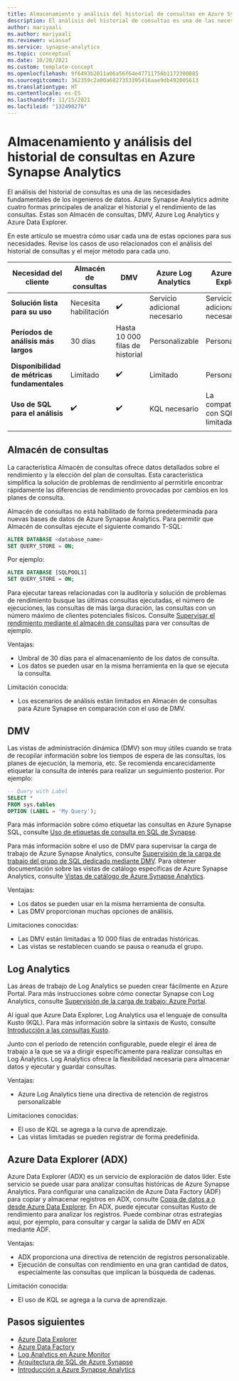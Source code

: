```yaml
---
title: Almacenamiento y análisis del historial de consultas en Azure Synapse Analytics
description: El análisis del historial de consultas es una de las necesidades fundamentales de los ingenieros de datos. Azure Synapse Analytics admite cuatro formas principales de analizar el historial y el rendimiento de las consultas. Estas son Almacén de consultas, DMV, Azure Log Analytics y Azure Data Explorer.
author: mariyaali
ms.author: mariyaali
ms.reviewer: wiassaf
ms.service: synapse-analytics
ms.topic: conceptual
ms.date: 10/28/2021
ms.custom: template-concept
ms.openlocfilehash: 9f6493b2011a06a56f64e47711756b1172300885
ms.sourcegitcommit: 362359c2a00a6827353395416aae9db492005613
ms.translationtype: HT
ms.contentlocale: es-ES
ms.lasthandoff: 11/15/2021
ms.locfileid: "132490276"
---
```

# <a name="historical-query-storage-and-analysis-in-azure-synapse-analytics"></a>Almacenamiento y análisis del historial de consultas en Azure Synapse Analytics

El análisis del historial de consultas es una de las necesidades fundamentales de los ingenieros de datos. Azure Synapse Analytics admite cuatro formas principales de analizar el historial y el rendimiento de las consultas. Estas son Almacén de consultas, DMV, Azure Log Analytics y Azure Data Explorer. 

En este artículo se muestra cómo usar cada una de estas opciones para sus necesidades. Revise los casos de uso relacionados con el análisis del historial de consultas y el mejor método para cada uno.

| **Necesidad del cliente** |  **Almacén de consultas** |  **DMV**    | **Azure Log Analytics** | **Azure Data Explorer** |
|------------- | --- | ----- | ------------- |-------------------|
|**Solución lista para su uso** | Necesita habilitación | :heavy_check_mark: | Servicio adicional necesario |    Servicio adicional necesario|
|**Períodos de análisis más largos** | 30 días |    Hasta 10 000 filas de historial     | Personalizable | Personalizable|
|**Disponibilidad de métricas fundamentales** |    Limitado    | :heavy_check_mark: |    Limitado    | Personalizable|
|**Uso de SQL para el análisis** | :heavy_check_mark: | :heavy_check_mark:| KQL necesario | La compatibilidad con SQL es limitada|
|||||

## <a name="query-store"></a>Almacén de consultas

La característica Almacén de consultas ofrece datos detallados sobre el rendimiento y la elección del plan de consultas. Esta característica simplifica la solución de problemas de rendimiento al permitirle encontrar rápidamente las diferencias de rendimiento provocadas por cambios en los planes de consulta. 

Almacén de consultas no está habilitado de forma predeterminada para nuevas bases de datos de Azure Synapse Analytics. Para permitir que Almacén de consultas ejecute el siguiente comando T-SQL:

```sql
ALTER DATABASE <database_name>
SET QUERY_STORE = ON;
```

Por ejemplo:

```sql
ALTER DATABASE [SQLPOOL1]
SET QUERY_STORE = ON;
```

Para ejecutar tareas relacionadas con la auditoría y solución de problemas de rendimiento busque las últimas consultas ejecutadas, el número de ejecuciones, las consultas de más larga duración, las consultas con un número máximo de clientes potenciales físicos. Consulte [Supervisar el rendimiento mediante el almacén de consultas](/sql/relational-databases/performance/monitoring-performance-by-using-the-query-store#performance) para ver consultas de ejemplo.

Ventajas:
* Umbral de 30 días para el almacenamiento de los datos de consulta.
* Los datos se pueden usar en la misma herramienta en la que se ejecuta la consulta.

Limitación conocida:
* Los escenarios de análisis están limitados en Almacén de consultas para Azure Synapse en comparación con el uso de DMV.

## <a name="dmvs"></a>DMV

Las vistas de administración dinámica (DMV) son muy útiles cuando se trata de recopilar información sobre los tiempos de espera de las consultas, los planes de ejecución, la memoria, etc. Se recomienda encarecidamente etiquetar la consulta de interés para realizar un seguimiento posterior. Por ejemplo:

```sql
-- Query with Label
SELECT *
FROM sys.tables
OPTION (LABEL = 'My Query');
```

Para más información sobre cómo etiquetar las consultas en Azure Synapse SQL, consulte [Uso de etiquetas de consulta en SQL de Synapse](develop-label.md).

Para más información sobre el uso de DMV para supervisar la carga de trabajo de Azure Synapse Analytics, consulte [Supervisión de la carga de trabajo del grupo de SQL dedicado mediante DMV](../sql-data-warehouse/sql-data-warehouse-manage-monitor.md?context=/azure/synapse-analytics/context/context). Para obtener documentación sobre las vistas de catálogo específicas de Azure Synapse Analytics, consulte [Vistas de catálogo de Azure Synapse Analytics](/sql/relational-databases/system-catalog-views/sql-data-warehouse-and-parallel-data-warehouse-catalog-views).

Ventajas:
* Los datos se pueden usar en la misma herramienta de consulta.
* Las DMV proporcionan muchas opciones de análisis.

Limitaciones conocidas:
* Las DMV están limitadas a 10 000 filas de entradas históricas. 
* Las vistas se restablecen cuando se pausa o reanuda el grupo.

## <a name="log-analytics"></a>Log Analytics
Las áreas de trabajo de Log Analytics se pueden crear fácilmente en Azure Portal. Para más instrucciones sobre cómo conectar Synapse con Log Analytics, consulte [Supervisión de la carga de trabajo: Azure Portal](../sql-data-warehouse/sql-data-warehouse-monitor-workload-portal.md).

Al igual que Azure Data Explorer, Log Analytics usa el lenguaje de consulta Kusto (KQL). Para más información sobre la sintaxis de Kusto, consulte [Introducción a las consultas Kusto](/azure/data-explorer/kusto/query/). 

Junto con el período de retención configurable, puede elegir el área de trabajo a la que se va a dirigir específicamente para realizar consultas en Log Analytics. Log Analytics ofrece la flexibilidad necesaria para almacenar datos y ejecutar y guardar consultas.

Ventajas:
* Azure Log Analytics tiene una directiva de retención de registros personalizable

Limitaciones conocidas:
* El uso de KQL se agrega a la curva de aprendizaje.
* Las vistas limitadas se pueden registrar de forma predefinida.

## <a name="azure-data-explorer-adx"></a>Azure Data Explorer (ADX)

Azure Data Explorer (ADX) es un servicio de exploración de datos líder. Este servicio se puede usar para analizar consultas históricas de Azure Synapse Analytics. Para configurar una canalización de Azure Data Factory (ADF) para copiar y almacenar registros en ADX, consulte [Copia de datos a o desde Azure Data Explorer](/azure/data-factory/connector-azure-data-explorer). En ADX, puede ejecutar consultas Kusto de rendimiento para analizar los registros. Puede combinar otras estrategias aquí, por ejemplo, para consultar y cargar la salida de DMV en ADX mediante ADF.
  
Ventajas:
* ADX proporciona una directiva de retención de registros personalizable.
* Ejecución de consultas con rendimiento en una gran cantidad de datos, especialmente las consultas que implican la búsqueda de cadenas.

Limitación conocida:
* El uso de KQL se agrega a la curva de aprendizaje.

## <a name="next-steps"></a>Pasos siguientes

 - [Azure Data Explorer](/azure/data-explorer/)
 - [Azure Data Factory](/azure/data-factory/)
 - [Log Analytics en Azure Monitor](/azure/azure-monitor/logs/log-analytics-overview)
 - [Arquitectura de SQL de Azure Synapse](overview-architecture.md)
 - [Introducción a Azure Synapse Analytics](../get-started.md)

